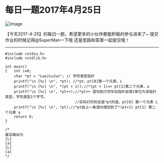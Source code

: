 # 每日一题2017年4月25日
![image](http://note.youdao.com/yws/public/resource/6fb1034448ad9567dd82cf59ec0d8c47/xmlnote/C4EDD27754854F259186AB4773B92929/3271)

【今天2017-4-25】的每日一题，希望更多的小伙伴都能积极的参与进来了~
提交作业的时候记得@SuperMan一下哦    还是思路和答案一起提交哦！
***

```
#include <stdio.h>
#include <stdlib.h>

int main()
{   int i=0;
    char *pt = "LaoJiuJun"; // 字符类型指针
    printf("\n [%c] \n", *pt); //*pt，pt[0]第一个元素，L
    printf("\n [%c] \n", *(pt + 1));//*(pt + 1)=> pt[1]第二个元素，a
    printf("\n [%c] \n", *pt++);//*pt++ 语句执行完毕后指针自增1单位为该指针类型，字符类型1个字节。
                                //实际打印的还是*pt的值，pt[0] 第一个元素 L
    printf("\n [%c] \n", *pt);//*pt由上一条语句增加到了*(pt+1) pt[1] 第二个元素 a
    return 0;
}

/*
最后输出为
[L]
[a]
[L]
[a]
*/
```
